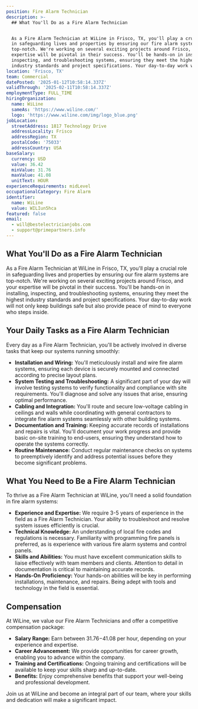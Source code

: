```yaml
---
position: Fire Alarm Technician
description: >-
  ## What You'll Do as a Fire Alarm Technician


  As a Fire Alarm Technician at WiLine in Frisco, TX, you'll play a crucial role
  in safeguarding lives and properties by ensuring our fire alarm systems are
  top-notch. We're working on several exciting projects around Frisco, and your
  expertise will be pivotal in their success. You'll be hands-on in installing,
  inspecting, and troubleshooting systems, ensuring they meet the highest
  industry standards and project specifications. Your day-to-day work wil...
location: 'Frisco, TX'
team: Commercial
datePosted: '2025-01-12T10:58:14.337Z'
validThrough: '2025-02-11T10:58:14.337Z'
employmentType: FULL_TIME
hiringOrganization:
  name: WiLine
  sameAs: 'https://www.wiline.com/'
  logo: 'https://www.wiline.com/img/logo_blue.png'
jobLocation:
  streetAddress: 1817 Technology Drive
  addressLocality: Frisco
  addressRegion: TX
  postalCode: '75033'
  addressCountry: USA
baseSalary:
  currency: USD
  value: 36.42
  minValue: 31.76
  maxValue: 41.08
  unitText: HOUR
experienceRequirements: midLevel
occupationalCategory: Fire Alarm
identifier:
  name: WiLine
  value: WILIun5hca
featured: false
email:
  - will@bestelectricianjobs.com
  - support@primepartners.info
---
```




## What You'll Do as a Fire Alarm Technician

As a Fire Alarm Technician at WiLine in Frisco, TX, you'll play a crucial role in safeguarding lives and properties by ensuring our fire alarm systems are top-notch. We're working on several exciting projects around Frisco, and your expertise will be pivotal in their success. You'll be hands-on in installing, inspecting, and troubleshooting systems, ensuring they meet the highest industry standards and project specifications. Your day-to-day work will not only keep buildings safe but also provide peace of mind to everyone who steps inside.

## Your Daily Tasks as a Fire Alarm Technician

Every day as a Fire Alarm Technician, you'll be actively involved in diverse tasks that keep our systems running smoothly:

- **Installation and Wiring:** You'll meticulously install and wire fire alarm systems, ensuring each device is securely mounted and connected according to precise layout plans.
- **System Testing and Troubleshooting:** A significant part of your day will involve testing systems to verify functionality and compliance with site requirements. You'll diagnose and solve any issues that arise, ensuring optimal performance.
- **Cabling and Integration:** You'll route and secure low-voltage cabling in ceilings and walls while coordinating with general contractors to integrate fire alarm systems seamlessly with other building systems.
- **Documentation and Training:** Keeping accurate records of installations and repairs is vital. You'll document your work progress and provide basic on-site training to end-users, ensuring they understand how to operate the systems correctly.
- **Routine Maintenance:** Conduct regular maintenance checks on systems to preemptively identify and address potential issues before they become significant problems.

## What You Need to Be a Fire Alarm Technician

To thrive as a Fire Alarm Technician at WiLine, you'll need a solid foundation in fire alarm systems:

- **Experience and Expertise:** We require 3-5 years of experience in the field as a Fire Alarm Technician. Your ability to troubleshoot and resolve system issues efficiently is crucial.
- **Technical Knowledge:** An understanding of local fire codes and regulations is necessary. Familiarity with programming fire panels is preferred, as is experience with various fire alarm systems and control panels.
- **Skills and Abilities:** You must have excellent communication skills to liaise effectively with team members and clients. Attention to detail in documentation is critical to maintaining accurate records.
- **Hands-On Proficiency:** Your hands-on abilities will be key in performing installations, maintenance, and repairs. Being adept with tools and technology in the field is essential.

## Compensation

At WiLine, we value our Fire Alarm Technicians and offer a competitive compensation package:

- **Salary Range:** Earn between $31.76-$41.08 per hour, depending on your experience and expertise.
- **Career Advancement:** We provide opportunities for career growth, enabling you to advance within the company.
- **Training and Certifications:** Ongoing training and certifications will be available to keep your skills sharp and up-to-date.
- **Benefits:** Enjoy comprehensive benefits that support your well-being and professional development.

Join us at WiLine and become an integral part of our team, where your skills and dedication will make a significant impact.